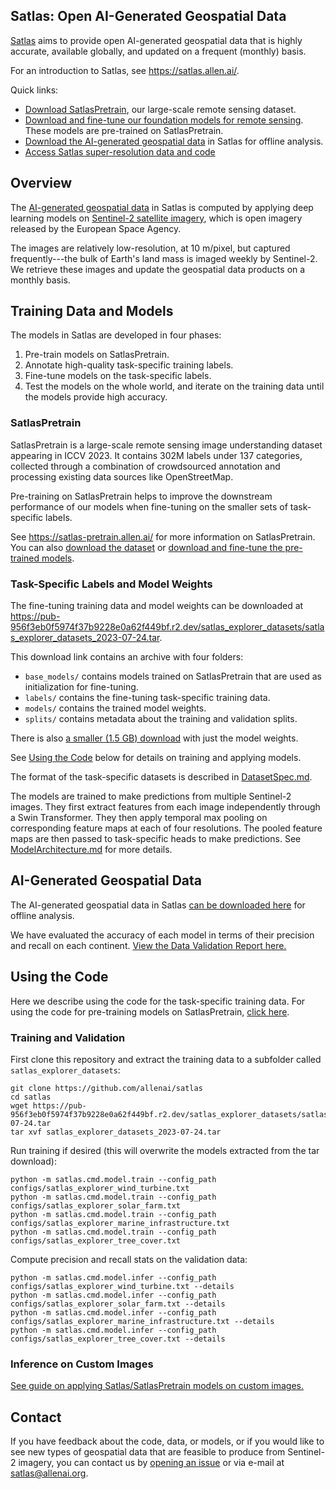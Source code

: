Satlas: Open AI-Generated Geospatial Data
-----------------------------------------

[Satlas](https://satlas.allen.ai/) aims to provide open AI-generated geospatial data that is highly accurate, available globally, and updated on a frequent (monthly) basis.

For an introduction to Satlas, see https://satlas.allen.ai/.

Quick links:
- [Download SatlasPretrain](SatlasPretrain.md), our large-scale remote sensing dataset.
- [Download and fine-tune our foundation models for remote sensing](https://github.com/allenai/satlaspretrain_models/). These models are pre-trained on SatlasPretrain.
- [Download the AI-generated geospatial data](GeospatialDataProducts.md) in Satlas for offline analysis.
- [Access Satlas super-resolution data and code](https://github.com/allenai/satlas-super-resolution)


Overview
--------

The [AI-generated geospatial data](GeospatialDataProducts.md) in Satlas is computed by applying deep learning models on [Sentinel-2 satellite imagery](https://sentinel.esa.int/web/sentinel/missions/sentinel-2), which is open imagery released by the European Space Agency.

The images are relatively low-resolution, at 10 m/pixel, but captured frequently---the bulk of Earth's land mass is imaged weekly by Sentinel-2. We retrieve these images and update the geospatial data products on a monthly basis.


Training Data and Models
------------------------

The models in Satlas are developed in four phases:

1. Pre-train models on SatlasPretrain.
2. Annotate high-quality task-specific training labels.
3. Fine-tune models on the task-specific labels.
4. Test the models on the whole world, and iterate on the training data until the models provide high accuracy.

### SatlasPretrain

SatlasPretrain is a large-scale remote sensing image understanding dataset appearing in ICCV 2023.
It contains 302M labels under 137 categories, collected through a combination of crowdsourced annotation and processing existing data sources like OpenStreetMap.

Pre-training on SatlasPretrain helps to improve the downstream performance of our models when fine-tuning on the smaller sets of task-specific labels.

See https://satlas-pretrain.allen.ai/ for more information on SatlasPretrain. You can also [download the dataset](SatlasPretrain.md) or [download and fine-tune the pre-trained models](https://github.com/allenai/satlaspretrain_models/).

### Task-Specific Labels and Model Weights

The fine-tuning training data and model weights can be downloaded at https://pub-956f3eb0f5974f37b9228e0a62f449bf.r2.dev/satlas_explorer_datasets/satlas_explorer_datasets_2023-07-24.tar.

This download link contains an archive with four folders:
- `base_models/` contains models trained on SatlasPretrain that are used as initialization for fine-tuning.
- `labels/` contains the fine-tuning task-specific training data.
- `models/` contains the trained model weights.
- `splits/` contains metadata about the training and validation splits.

There is also [a smaller (1.5 GB) download](https://pub-956f3eb0f5974f37b9228e0a62f449bf.r2.dev/satlas_explorer_datasets/satlas_explorer_datasets_modelsonly_2023-07-24.tar) with just the model weights.

See [Using the Code](#using-the-code) below for details on training and applying models.

The format of the task-specific datasets is described in [DatasetSpec.md](DatasetSpec.md).

The models are trained to make predictions from multiple Sentinel-2 images.
They first extract features from each image independently through a Swin Transformer.
They then apply temporal max pooling on corresponding feature maps at each of four resolutions.
The pooled feature maps are then passed to task-specific heads to make predictions.
See [ModelArchitecture.md](ModelArchitecture.md) for more details.


AI-Generated Geospatial Data
----------------------------

The AI-generated geospatial data in Satlas [can be downloaded here](GeospatialDataProducts.md) for offline analysis.

We have evaluated the accuracy of each model in terms of their precision and recall on each continent. [View the Data Validation Report here.](DataValidationReport.md)


Using the Code
--------------

Here we describe using the code for the task-specific training data. For using the code for pre-training models on SatlasPretrain, [click here](SatlasPretrain.md).

### Training and Validation

First clone this repository and extract the training data to a subfolder called `satlas_explorer_datasets`:

    git clone https://github.com/allenai/satlas
    cd satlas
    wget https://pub-956f3eb0f5974f37b9228e0a62f449bf.r2.dev/satlas_explorer_datasets/satlas_explorer_datasets_2023-07-24.tar
    tar xvf satlas_explorer_datasets_2023-07-24.tar

Run training if desired (this will overwrite the models extracted from the tar download):

    python -m satlas.cmd.model.train --config_path configs/satlas_explorer_wind_turbine.txt
    python -m satlas.cmd.model.train --config_path configs/satlas_explorer_solar_farm.txt
    python -m satlas.cmd.model.train --config_path configs/satlas_explorer_marine_infrastructure.txt
    python -m satlas.cmd.model.train --config_path configs/satlas_explorer_tree_cover.txt

Compute precision and recall stats on the validation data:

    python -m satlas.cmd.model.infer --config_path configs/satlas_explorer_wind_turbine.txt --details
    python -m satlas.cmd.model.infer --config_path configs/satlas_explorer_solar_farm.txt --details
    python -m satlas.cmd.model.infer --config_path configs/satlas_explorer_marine_infrastructure.txt --details
    python -m satlas.cmd.model.infer --config_path configs/satlas_explorer_tree_cover.txt --details

### Inference on Custom Images

[See guide on applying Satlas/SatlasPretrain models on custom images.](CustomInference.md#sentinel-2-inference-example)

Contact
-------

If you have feedback about the code, data, or models, or if you would like to see new types of geospatial data that are feasible to produce from Sentinel-2 imagery,
you can contact us by [opening an issue](https://github.com/allenai/satlas/issues/new) or via e-mail at satlas@allenai.org.
